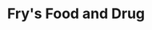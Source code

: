 ---
title: "Fry's Food and Drug"
url: /phoenix/frys-food-and-drug-west-thunderbird-road/
shop: supermarket
---